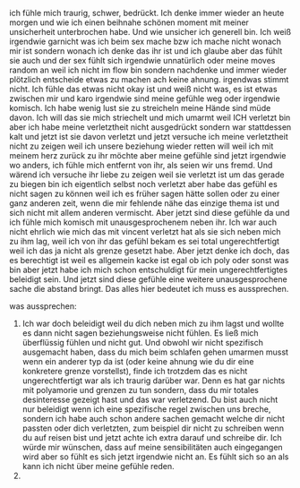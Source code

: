 ich fühle mich traurig, schwer, bedrückt.
Ich denke immer wieder an heute morgen und wie ich einen beihnahe schönen moment mit meiner unsicherheit unterbrochen habe. Und wie unsicher ich generell bin. Ich weiß irgendwie garnicht was ich beim sex mache bzw ich mache nicht wonach mir ist sondern wonach ich denke das ihr ist und ich glaube aber das fühlt sie auch und der sex fühlt sich irgendwie unnatürlich oder meine moves random an weil ich nicht im flow bin sondern nachdenke und immer wieder plötzlich entscheide etwas zu machen ach keine ahnung. irgendwas stimmt nicht.
Ich fühle das etwas nicht okay ist und weiß nicht was, es ist etwas zwischen mir und karo irgendwie sind meine gefühle weg oder irgendwie komisch. Ich habe wenig lust sie zu streicheln meine Hände sind müde davon. Ich will das sie mich striechelt und mich umarmt weil ICH verletzt bin aber ich habe meine verletztheit nicht ausgedrückt sondern war stattdessen kalt und jetzt ist sie davon verletzt und jetzt versuche ich meine verletztheit nicht zu zeigen weil ich unsere beziehung wieder retten will weil ich mit meinem herz zurück zu ihr möchte aber meine gefühle sind jetzt irgendwie wo anders, ich fühle mich entfernt von ihr, als seien wir uns fremd.
Und wärend ich versuche ihr liebe zu zeigen weil sie verletzt ist um das gerade zu biegen bin ich eigentlich selbst noch verletzt aber habe das gefühl es nicht sagen zu können weil ich es früher sagen hätte sollen oder zu einer ganz anderen zeit, wenn die mir fehlende nähe das einzige thema ist und sich nicht mit allem anderen vermischt. Aber jetzt sind diese gefühle da und ich fühle mich komisch mit unausgesprochenem neben ihr. Ich war auch nicht ehrlich wie mich das mit vincent verletzt hat als sie sich neben mich zu ihm lag, weil ich von ihr das gefühl bekam es sei total ungerechtfertigt weil ich das ja nicht als grenze gesetzt habe. 
Aber jetzt denke ich doch, das es berechtigt ist weil es allgemein kacke ist egal ob ich poly oder sonst was bin aber jetzt habe ich mich schon entschuldigt für mein ungerechtfertigtes beleidigt sein. Und jetzt sind diese gefühle eine weitere unausgesprochene sache die abstand bringt.
Das alles hier bedeutet ich muss es aussprechen.

was aussprechen:
1. Ich war doch beleidigt weil du dich neben mich zu ihm lagst und wollte es dann nicht sagen beziehungsweise nicht fühlen. Es ließ mich überflüssig fühlen und nicht gut. Und obwohl wir nicht spezifisch ausgemacht haben, dass du mich beim schlafen gehen umarmen musst wenn ein anderer typ da ist (oder keine ahnung wie du dir eine konkretere grenze vorstellst), finde ich trotzdem das es nicht ungerechtfertigt war als ich traurig darüber war. Denn es hat gar nichts mit polyamorie und grenzen zu tun sondern, dass du mir totales desinteresse gezeigt hast und das war verletzend. Du bist auch nicht nur beleidigt wenn ich eine spezifische regel zwischen uns breche, sondern ich habe auch schon andere sachen gemacht welche dir nicht passten oder dich verletzten, zum beispiel dir nicht zu schreiben wenn du auf reisen bist und jetzt achte ich extra darauf und schreibe dir. Ich würde mir wünschen, dass auf meine sensibilitäten auch eingegangen wird aber so fühlt es sich jetzt irgendwie nicht an. 
   Es fühlt sich so an als kann ich nicht über meine gefühle reden.
2. 